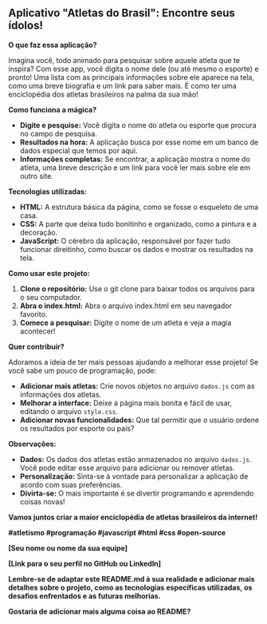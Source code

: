 ## Aplicativo "Atletas do Brasil": Encontre seus ídolos!

**O que faz essa aplicação?**

Imagina você, todo animado para pesquisar sobre aquele atleta que te inspira? Com esse app, você digita o nome dele (ou até mesmo o esporte) e pronto! Uma lista com as principais informações sobre ele aparece na tela, como uma breve biografia e um link para saber mais. É como ter uma enciclopédia dos atletas brasileiros na palma da sua mão!

**Como funciona a mágica?**

* **Digite e pesquise:** Você digita o nome do atleta ou esporte que procura no campo de pesquisa.
* **Resultados na hora:** A aplicação busca por esse nome em um banco de dados especial que temos por aqui.
* **Informações completas:** Se encontrar, a aplicação mostra o nome do atleta, uma breve descrição e um link para você ler mais sobre ele em outro site.

**Tecnologias utilizadas:**

* **HTML:** A estrutura básica da página, como se fosse o esqueleto de uma casa.
* **CSS:** A parte que deixa tudo bonitinho e organizado, como a pintura e a decoração.
* **JavaScript:** O cérebro da aplicação, responsável por fazer tudo funcionar direitinho, como buscar os dados e mostrar os resultados na tela.

**Como usar este projeto:**

1. **Clone o repositório:** Use o git clone para baixar todos os arquivos para o seu computador.
2. **Abra o index.html:** Abra o arquivo index.html em seu navegador favorito.
3. **Comece a pesquisar:** Digite o nome de um atleta e veja a magia acontecer!

**Quer contribuir?**

Adoramos a ideia de ter mais pessoas ajudando a melhorar esse projeto! Se você sabe um pouco de programação, pode:

* **Adicionar mais atletas:** Crie novos objetos no arquivo `dados.js` com as informações dos atletas.
* **Melhorar a interface:** Deixe a página mais bonita e fácil de usar, editando o arquivo `style.css`.
* **Adicionar novas funcionalidades:** Que tal permitir que o usuário ordene os resultados por esporte ou país?

**Observações:**

* **Dados:** Os dados dos atletas estão armazenados no arquivo `dados.js`. Você pode editar esse arquivo para adicionar ou remover atletas.
* **Personalização:** Sinta-se à vontade para personalizar a aplicação de acordo com suas preferências.
* **Divirta-se:** O mais importante é se divertir programando e aprendendo coisas novas!

**Vamos juntos criar a maior enciclopédia de atletas brasileiros da internet!** 

**#atletismo #programação #javascript #html #css #open-source**

**[Seu nome ou nome da sua equipe]**

**[Link para o seu perfil no GitHub ou LinkedIn]**

**Lembre-se de adaptar este README.md à sua realidade e adicionar mais detalhes sobre o projeto, como as tecnologias específicas utilizadas, os desafios enfrentados e as futuras melhorias.**

**Gostaria de adicionar mais alguma coisa ao README?**
```
